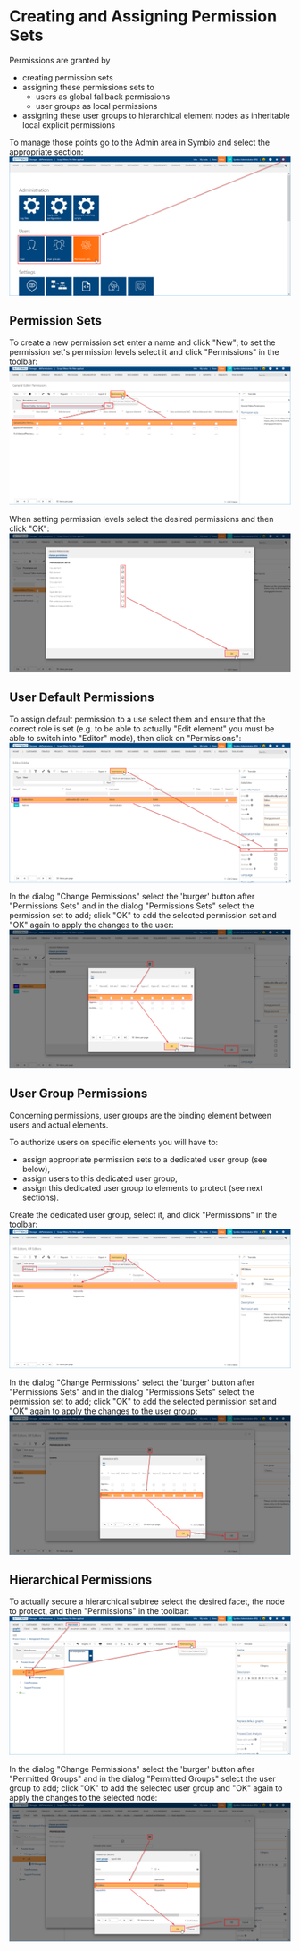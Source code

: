# Creating and Assigning Permission Sets

Permissions are granted by
* creating permission sets
* assigning these permissions sets to
  * users as global fallback permissions
  * user groups as local permissions
* assigning these user groups to hierarchical element nodes as inheritable local explicit permissions

To manage those points go to the Admin area in Symbio and select the appropriate section:
![](media/manage-permissions-1.png)

## Permission Sets

To create a new permission set enter a name and click "New";
to set the permission set's permission levels select it and click "Permissions" in the toolbar:
![](media/manage-permissionsets-1.png)

When setting permission levels select the desired permissions and then click "OK":
![](media/manage-permissionsets-2.png)


## User Default Permissions

To assign default permission to a use select them and ensure that the correct role is set (e.g. to be able to actually "Edit element" you must be able to switch into "Editor" mode), then click on "Permissions":
![](media/manage-user-permissions-1.png)

In the dialog "Change Permissions" select the 'burger' button after "Permissions Sets" and in the dialog "Permissions Sets" select the permission set to add; click "OK" to add the selected permission set and "OK" again to apply the changes to the user:
![](media/manage-user-permissions-2.png)

## User Group Permissions

Concerning permissions, user groups are the binding element between users and actual elements.

To authorize users on specific elements you will have to:
* assign appropriate permission sets to a dedicated user group (see below),
* assign users to this dedicated user group,
* assign this dedicated user group to elements to protect (see next sections).

Create the dedicated user group, select it, and click "Permissions" in the toolbar:
![](media/manage-usergroup-permissions-1.png)

In the dialog "Change Permissions" select the 'burger' button after "Permissions Sets" and in the dialog "Permissions Sets" select the permission set to add; click "OK" to add the selected permission set and "OK" again to apply the changes to the user group:
![](media/manage-usergroup-permissions-2.png)

## Hierarchical Permissions

To actually secure a hierarchical subtree select the desired facet, the node to protect, and then "Permissions" in the toolbar:
![](media/manage-hierarchical-permissions-1.png)

In the dialog "Change Permissions" select the 'burger' button after "Permitted Groups" and in the dialog "Permitted Groups" select the user group to add; click "OK" to add the selected user group and "OK" again to apply the changes to the selected node:
![](media/manage-hierarchical-permissions-2.png)
